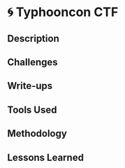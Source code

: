# 🌀 Typhooncon CTF

## Description

## Challenges

## Write-ups

## Tools Used

## Methodology

## Lessons Learned
